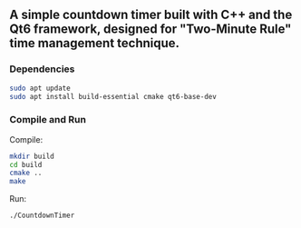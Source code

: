 A simple countdown timer built with C++ and the Qt6 framework, designed for "Two-Minute Rule" time management technique.
---
### Dependencies
```sh
sudo apt update
sudo apt install build-essential cmake qt6-base-dev
```

### Compile and Run
Compile:
```sh
mkdir build
cd build
cmake ..
make
```

Run:
```sh
./CountdownTimer
```

